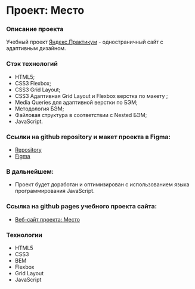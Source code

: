 # Проект: Место

### Описание проекта
Учебный проект [Яндекс.Практикум](https://practicum.yandex.ru/) - одностраничный сайт с адаптивным дизайном.

### Стэк технологий
* HTML5;
* CSS3 Flexbox;
* CSS3 Grid Layout;
* CSS3 Адаптивная Grid Layout и Flexbox верстка по макету ;
* Media Queries для адаптивной верстки по БЭМ;
* Методология БЭМ;
* Файловая структура в соответствии с Nested БЭМ;
* JavaScript.

### Ссылки на github repository и макет проекта в Figma:
* [Repository](https://github.com/vecoweb22/mesto)
* [Figma](https://www.figma.com/file/2cn9N9jSkmxD84oJik7xL7/JavaScript.-Sprint-4?node-id=0%3A1)

### В дальнейшем:
- Проект будет доработан и оптимизирован с использованием языка программирования JavaScript.

### Ссылка на github pages учебного проекта сайта:
* [Веб-сайт проекта: Место](https://vecoweb22.github.io/mesto)

### Технологии
* HTML5
* CSS3
* BEM
* Flexbox
* Grid Layout
* JavaScript
